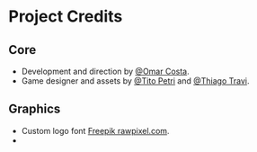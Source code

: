 # Project Credits

## Core
* Development and direction by [@Omar Costa](https://www.linkedin.com/in/omarcosta152/). 
* Game designer and assets by [@Tito Petri](https://www.udemy.com/user/titopetri/) and [@Thiago Travi](https://www.udemy.com/user/thiago-travi/).

## Graphics
* Custom logo font [Freepik rawpixel.com](https://br.freepik.com/psd-gratuitas/modelo-editavel-do-psd-com-efeito-de-texto-em-madeira-gravada_16339255.htm#query=timber&position=8&from_view=search&track=sph).
* 
